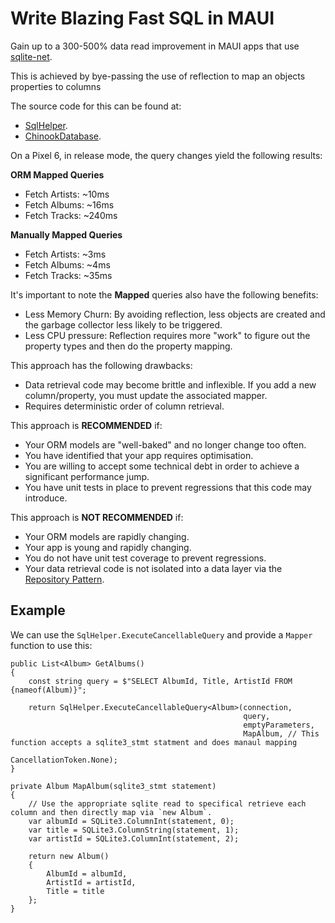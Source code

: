 # Write Blazing Fast SQL in MAUI
Gain up to a 300-500% data read improvement in MAUI apps that use [sqlite-net](https://github.com/praeclarum/sqlite-net).

This is achieved by bye-passing the use of reflection to map an objects properties to columns

The source code for this can be found at:

 * [SqlHelper](Helpers/SqlHelper.cs).
 * [ChinookDatabase](ChinookDatabase.cs).

On a Pixel 6, in release mode, the query changes yield the following results:

**ORM Mapped Queries**

 * Fetch Artists: ~10ms
 * Fetch Albums: ~16ms
 * Fetch Tracks: ~240ms

**Manually Mapped Queries**

 * Fetch Artists: ~3ms
 * Fetch Albums: ~4ms
 * Fetch Tracks: ~35ms

It's important to note the **Mapped** queries also have the following benefits:

 * Less Memory Churn: By avoiding reflection, less objects are created and the garbage collector less likely to be triggered.
 * Less CPU pressure: Reflection requires more "work" to figure out the property types and then do the property mapping.

This approach has the following drawbacks:

 * Data retrieval code may become brittle and inflexible. If you add a new column/property, you must update the associated mapper.
 * Requires deterministic order of column retrieval.

This approach is **RECOMMENDED** if:

 * Your ORM models are "well-baked" and no longer change too often.
 * You have identified that your app requires optimisation.
 * You are willing to accept some technical debt in order to achieve a significant performance jump.
 * You have unit tests in place to prevent regressions that this code may introduce.

This approach is **NOT RECOMMENDED** if:

 * Your ORM models are rapidly changing.
 * Your app is young and rapidly changing.
 * You do not have unit test coverage to prevent regressions.
 * Your data retrieval code is not isolated into a data layer via the [Repository Pattern](https://deviq.com/design-patterns/repository-pattern).


## Example

We can use the `SqlHelper.ExecuteCancellableQuery` and provide a `Mapper` function to use this:

```
public List<Album> GetAlbums()
{
    const string query = $"SELECT AlbumId, Title, ArtistId FROM {nameof(Album)}";

    return SqlHelper.ExecuteCancellableQuery<Album>(connection,
                                                    query,
                                                    emptyParameters,
                                                    MapAlbum, // This function accepts a sqlite3_stmt statment and does manaul mapping 
                                                    CancellationToken.None);
}

private Album MapAlbum(sqlite3_stmt statement)
{
    // Use the appropriate sqlite read to specifical retrieve each column and then directly map via `new Album`.
    var albumId = SQLite3.ColumnInt(statement, 0);
    var title = SQLite3.ColumnString(statement, 1);
    var artistId = SQLite3.ColumnInt(statement, 2);

    return new Album()
    {
        AlbumId = albumId,
        ArtistId = artistId,
        Title = title
    };
}
```
